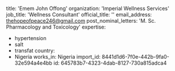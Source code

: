 title: 'Emem John Offong'
organization: 'Imperial Wellness Services'
job_title: 'Wellness Consultant'
official_title: ''
email_address: thehopeofpeace246@gmail.com
post_nominal_letters: 'M. Sc. Pharmacology and Toxicology'
expertise:
  - hypertension
  - salt
  - transfat
country:
  - Nigeria
works_in: Nigeria
import_id: 8441d1d6-7f0e-442b-9fa0-32e594a4e4bb
id: 645783b7-4323-4dab-8127-730a815adca4
